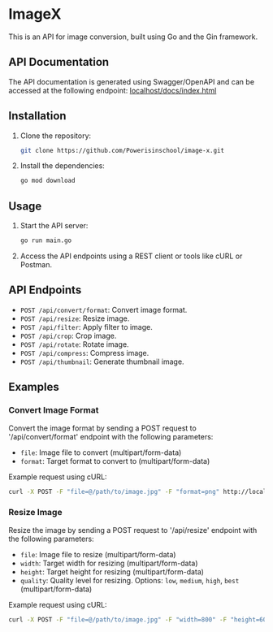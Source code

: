 # ImageX

This is an API for image conversion, built using Go and the Gin framework.

## API Documentation

The API documentation is generated using Swagger/OpenAPI and can be accessed at the following endpoint:
[localhost/docs/index.html](http://localhost:8080/docs/index.html)


## Installation

1. Clone the repository:

   ```bash
   git clone https://github.com/Powerisinschool/image-x.git
   ```

2. Install the dependencies:

   ```bash
   go mod download
   ```

## Usage

1. Start the API server:

   ```bash
   go run main.go
   ```

2. Access the API endpoints using a REST client or tools like cURL or Postman.

## API Endpoints

- `POST /api/convert/format`: Convert image format.
- `POST /api/resize`: Resize image.
- `POST /api/filter`: Apply filter to image.
- `POST /api/crop`: Crop image.
- `POST /api/rotate`: Rotate image.
- `POST /api/compress`: Compress image.
- `POST /api/thumbnail`: Generate thumbnail image.

## Examples

### Convert Image Format

Convert the image format by sending a POST request to '/api/convert/format' endpoint with the following parameters:

- `file`: Image file to convert (multipart/form-data)
- `format`: Target format to convert to (multipart/form-data)

Example request using cURL:

```bash
curl -X POST -F "file=@/path/to/image.jpg" -F "format=png" http://localhost:8080/api/convert/format
```

### Resize Image

Resize the image by sending a POST request to '/api/resize' endpoint with the following parameters:

- `file`: Image file to resize (multipart/form-data)
- `width`: Target width for resizing (multipart/form-data)
- `height`: Target height for resizing (multipart/form-data)
- `quality`: Quality level for resizing. Options: `low`, `medium`, `high`, `best` (multipart/form-data)

Example request using cURL:

```bash
curl -X POST -F "file=@/path/to/image.jpg" -F "width=800" -F "height=600" -F "quality=80" http://localhost:8080/api/resize
```

